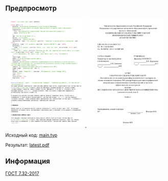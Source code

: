 ## Предпросмотр
<p align="center">
    <a href="template/main.typ">
        <img src="https://github.com/F0rgenet/typst-g7-32/blob/preview/source.png" alt="Source" width="48%">
    </a>
    <a href="https://github.com/F0rgenet/typst-g7-32/blob/preview/main.pdf">
        <img src="https://github.com/F0rgenet/typst-g7-32/blob/preview/preview.png" alt="Preview" width="48%">
    </a>
</p>

Исходный код: [main.typ](template/main.typ)

Результат: [latest.pdf](assets/preview/latest.pdf)

## Информация
[ГОСТ 7.32-2017](assets/ГОСТ%207.32-2017.pdf)
